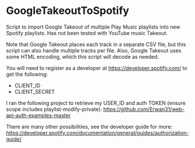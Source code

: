 # GoogleTakeoutToSpotify

Script to import Google Takeout of multiple Play Music playlists into 
new Spotify playlists.  Has not been tested with YouTube music Takeout.

Note that Google Takeout places each track in a separate CSV file, but 
this script can also handle multiple tracks per file.  Also, Google 
Takeout uses some HTML encoding, which this script will decode as needed.

You will need to register as a developer at 
https://developer.spotify.com/ to get the following:
- CLIENT_ID
- CLIENT_SECRET

I ran the following project to retrieve my USER_ID and auth TOKEN 
(ensure scope includes playlist-modify-private):
https://github.com/Erwan31/web-api-auth-examples-master

There are many other possibilities, see the developer guide for more:
https://developer.spotify.com/documentation/general/guides/authorization-guide/
